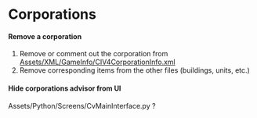 # Corporations

#### Remove a corporation

1. Remove or comment out the corporation from [Assets/XML/GameInfo/CIV4CorporationInfo.xml](../src/Assets/XML/GameInfo/CIV4CorporationInfo.xml)
1. Remove corresponding items from the other files (buildings, units, etc.)

#### Hide corporations advisor from UI

Assets/Python/Screens/CvMainInterface.py ?
